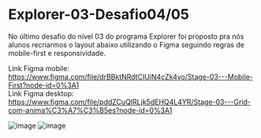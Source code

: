 # Explorer-03-Desafio04/05
No último desafio do nível 03 do programa Explorer foi proposto pra nós alunos recriarmos o layout abaixo utilizando o Figma seguindo regras de mobile-first e responsividade. <br>

Link Figma mobile: https://www.figma.com/file/drBBktNRdtCIUiN4cZk4yo/Stage-03---Mobile-First?node-id=0%3A1<br>
Link Figma desktop: https://www.figma.com/file/pddZCuQIRLjk5dEHQ4L4YR/Stage-03---Grid-com-anima%C3%A7%C3%B5es?node-id=0%3A1

![image](https://user-images.githubusercontent.com/107070684/179398890-960e3a9c-ec83-4964-b0fc-62835fee9a31.png) 
![image](https://user-images.githubusercontent.com/107070684/179398913-c320c128-780e-4d16-a635-b5c4dc42adb1.png)

